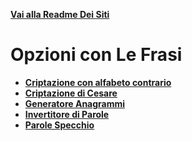 **[Vai alla Readme Dei Siti](../Readme.md)**

# Opzioni con Le Frasi

- **[Criptazione con alfabeto contrario](Criptazione%20Alfabeto%20Contrario)**
- **[Criptazione di Cesare](Criptazione_Cesare)**
- **[Generatore Anagrammi](Generatore_di_Anagrammi)**
- **[Invertitore di Parole](Invertitore_di_Parole)**
- **[Parole Specchio](Parole_Specchio)**